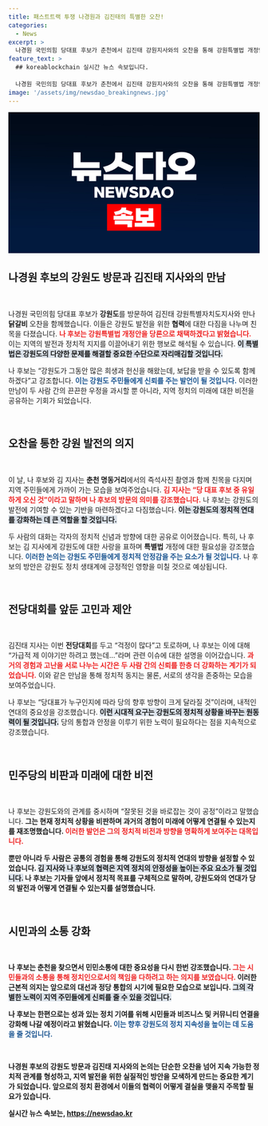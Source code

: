 ```yaml
---
title: 패스트트랙 투쟁 나경원과 김진태의 특별한 오찬!
categories:
  - News
excerpt: >
  나경원 국민의힘 당대표 후보가 춘천에서 김진태 강원지사와의 오찬을 통해 강원특별법 개정안을 당론으로 추진하겠다고 약속했다. 두 사람의 친분과 지역 발전에 대한 의지가 돋보인 이날, 나 후보는 강원도의 역할을 강조하며 당대표로서의 포부를 밝혀 관심을 끌었다.
feature_text: >
  ## koreablockchain 실시간 뉴스 속보입니다.

  나경원 국민의힘 당대표 후보가 춘천에서 김진태 강원지사와의 오찬을 통해 강원특별법 개정안을 당론으로 추진하겠다고 약속했다. 두 사람의 친분과 지역 발전에 대한 의지가 돋보인 이날, 나 후보는 강원도의 역할을 강조하며 당대표로서의 포부를 밝혀 관심을 끌었다.
image: '/assets/img/newsdao_breakingnews.jpg'
---
```


<p><img src="/assets/img/newsdao_breakingnews.jpg" alt="koreablockchain 속보" /></p>

<h2 data-ke-size="size26">나경원 후보의 강원도 방문과 김진태 지사와의 만남</h2>

<p data-ke-size="size16">&nbsp;</p>

<p>나경원 국민의힘 당대표 후보가 <b>강원도</b>를 방문하여 김진태 강원특별자치도지사와 만나 <b>닭갈비</b> 오찬을 함께했습니다. 이들은 강원도 발전을 위한 <b>협력</b>에 대한 다짐을 나누며 친목을 다졌습니다. <b><span style="color: #ee2323;">나 후보는 강원특별법 개정안을 당론으로 채택하겠다고 밝혔습니다.</span></b> 이는 지역의 발전과 정치적 지지를 이끌어내기 위한 행보로 해석될 수 있습니다. <b><span style="background-color: #21538527;">이 특별법은 강원도의 다양한 문제를 해결할 중요한 수단으로 자리매김할 것입니다.</span></b> </p>

<p>나 후보는 “강원도가 그동안 많은 희생과 헌신을 해왔는데, 보답을 받을 수 있도록 함께 하겠다”고 강조합니다. <b><span style="color: #1a5490;">이는 강원도 주민들에게 신뢰를 주는 발언이 될 것입니다.</span></b> 이러한 만남이 두 사람 간의 끈끈한 우정을 과시할 뿐 아니라, 지역 정치의 미래에 대한 비전을 공유하는 기회가 되었습니다.</p>

<p data-ke-size="size16">&nbsp;</p>

<h2 data-ke-size="size26">오찬을 통한 강원 발전의 의지</h2>

<p data-ke-size="size16">&nbsp;</p>

<p>이 날, 나 후보와 김 지사는 <b>춘천 명동거리</b>에서의 즉석사진 촬영과 함께 친목을 다지며 지역 주민들에게 가까이 가는 모습을 보여주었습니다. <b><span style="color: #ee2323;">김 지사는 “당 대표 후보 중 유일하게 오신 것”이라고 말하며 나 후보의 방문의 의미를 강조했습니다.</span></b> 나 후보는 강원도의 발전에 기여할 수 있는 기반을 마련하겠다고 다짐했습니다. <b><span style="background-color: #21538527;">이는 강원도의 정치적 연대를 강화하는 데 큰 역할을 할 것입니다.</span></b></p>

<p>두 사람의 대화는 각자의 정치적 신념과 방향에 대한 공유로 이어졌습니다. 특히, 나 후보는 김 지사에게 강원도에 대한 사랑을 표하며 <b>특별법</b> 개정에 대한 필요성을 강조했습니다. <b><span style="color: #1a5490;">이러한 논의는 강원도 주민들에게 정치적 안정감을 주는 요소가 될 것입니다.</span></b> 나 후보의 방안은 강원도 정치 생태계에 긍정적인 영향을 미칠 것으로 예상됩니다.</p>

<p data-ke-size="size16">&nbsp;</p>

<h2 data-ke-size="size26">전당대회를 앞둔 고민과 제안</h2>

<p data-ke-size="size16">&nbsp;</p>

<p>김진태 지사는 이번 <b>전당대회</b>를 두고 “걱정이 많다”고 토로하며, 나 후보는 이에 대해 “가급적 제 이야기만 하려고 했는데…”라며 관련 이슈에 대한 설명을 이어갔습니다. <b><span style="color: #ee2323;">과거의 경험과 고난을 서로 나누는 시간은 두 사람 간의 신뢰를 한층 더 강화하는 계기가 되었습니다.</span></b> 이와 같은 만남을 통해 정치적 동지는 물론, 서로의 생각을 존중하는 모습을 보여주었습니다. </p>

<p>나 후보는 “당대표가 누구인지에 따라 당의 향후 방향이 크게 달라질 것”이라며, 내적인 연대의 중요성을 강조했습니다. <b><span style="background-color: #21538527;">이런 시대적 요구는 강원도의 정치적 상황을 바꾸는 원동력이 될 것입니다.</span></b> 당의 통합과 안정을 이루기 위한 노력이 필요하다는 점을 지속적으로 강조했습니다.</p>

<p data-ke-size="size16">&nbsp;</p>

<h2 data-ke-size="size26">민주당의 비판과 미래에 대한 비전</h2>

<p data-ke-size="size16">&nbsp;</p>

<p>나 후보는 강원도와의 관계를 중시하며 “잘못된 것을 바로잡는 것이 공정”이라고 말했습니다. <b>그는 현재 <b>정치적 상황</b>을 비판하며 과거의 경험이 미래에 어떻게 연결될 수 있는지를 재조명했습니다. <b><span style="color: #ee2323;">이러한 발언은 그의 정치적 비전과 방향을 명확하게 보여주는 대목입니다.</span></b> </p>

<p>뿐만 아니라 두 사람은 공통의 경험을 통해 강원도의 정치적 연대의 방향을 설정할 수 있었습니다. <b><span style="background-color: #21538527;">김 지사와 나 후보의 협력은 지역 정치의 안정성을 높이는 주요 요소가 될 것입니다.</span></b> 나 후보는 기자들 앞에서 정치적 목표를 구체적으로 말하며, 강원도와의 연대가 당의 발전과 어떻게 연결될 수 있는지를 설명했습니다. </p>

<p data-ke-size="size16">&nbsp;</p>

<h2 data-ke-size="size26">시민과의 소통 강화</h2>

<p data-ke-size="size16">&nbsp;</p>

<p>나 후보는 춘천을 찾으면서 <b>민민소통</b>에 대한 중요성을 다시 한번 강조했습니다. <b><span style="color: #ee2323;">그는 시민들과의 소통을 통해 정치인으로서의 책임을 다하려고 하는 의지를 보였습니다.</span></b> 이러한 근본적 의지는 앞으로의 대선과 정당 통합의 시기에 필요한 모습으로 보입니다. <b><span style="background-color: #21538527;">그의 각별한 노력이 지역 주민들에게 신뢰를 줄 수 있을 것입니다.</span></b></p>

<p>나 후보는 한편으로는 성과 있는 정치 기여를 위해 시민들과 비즈니스 및 커뮤니티 연결을 강화해 나갈 예정이라고 밝혔습니다. <b><span style="color: #1a5490;">이는 향후 강원도의 정치 지속성을 높이는 데 도움을 줄 것입니다.</span></b> </p>

<p data-ke-size="size16">&nbsp;</p>

<p>나경원 후보의 강원도 방문과 김진태 지사와의 논의는 단순한 오찬을 넘어 지속 가능한 정치적 관계를 형성하고, 지역 발전을 위한 실질적인 방안을 모색하게 만드는 중요한 계기가 되었습니다. 앞으로의 정치 환경에서 이들의 협력이 어떻게 결실을 맺을지 주목할 필요가 있습니다.</p>
실시간 뉴스 속보는, <a href="https://newsdao.kr" rel="dofollow">https://newsdao.kr</a>



